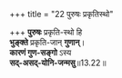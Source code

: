 +++
title = "22 पुरुषः प्रकृतिस्थो"

+++
**पुरुषः** प्रकृति-स्थो हि  
**भुङ्क्ते** प्रकृति-जान् **गुणान्**।  
**कारणं गुण-सङ्गो** ऽस्य  
**सद्-असद्-योनि-जन्मसु**॥13.22॥